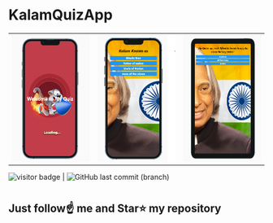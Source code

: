 # KalamQuizApp
<table>
 <tr>
  <td><img src= "image/photo1.png" width="200" height="250"></td>
  <td><img src = "image/photo2.png" width="200" height="250"></td>
  <td><img src = "image/photo3.png" width="200" height="250"></td>
  
</tr> 
 </table>


<img src= "https://visitor-badge.laobi.icu/badge?page_id=sanjiv0286/KalamQuizApp" alt="visitor badge"/> |  ![GitHub last commit (branch)](https://img.shields.io/github/last-commit/sanjiv0286/KalamQuizApp/main)
#
## Just follow☝️ me and Star⭐ my repository 
